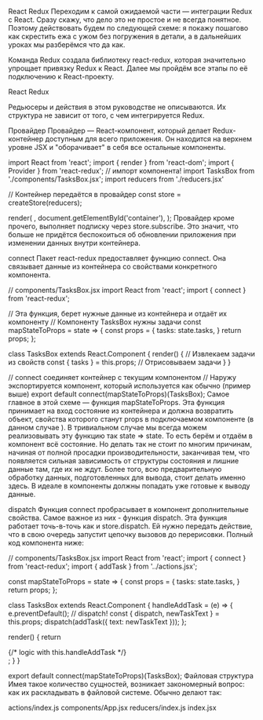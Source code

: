 React Redux
Переходим к самой ожидаемой части — интеграции Redux с React. Сразу скажу, что дело это не простое и не всегда понятное. Поэтому действовать будем по следующей схеме: я покажу пошагово как скрестить ежа с ужом без погружения в детали, а в дальнейших уроках мы разберёмся что да как.

Команда Redux создала библиотеку react-redux, которая значительно упрощает привязку Redux к React. Далее мы пройдём все этапы по её подключению к React-проекту.

React Redux

Редьюсеры и действия в этом руководстве не описываются. Их структура не зависит от того, с чем интегрируется Redux.

Провайдер
Провайдер — React-компонент, который делает Redux-контейнер доступным для всего приложения. Он находится на верхнем уровне JSX и "оборачивает" в себя все остальные компоненты.

import React from 'react';
import { render } from 'react-dom';
import { Provider } from 'react-redux'; // импорт компонента!
import TasksBox from './components/TasksBox.jsx';
import reducers from './reducers.jsx'

// Контейнер передаётся в провайдер
const store = createStore(reducers);

render(
  <Provider store={store}>
    <TasksBox />
  </Provider>,
  document.getElementById('container'),
);
Провайдер кроме прочего, выполняет подписку через store.subscribe. Это значит, что больше не придётся беспокоиться об обновлении приложения при изменении данных внутри контейнера.

connect
Пакет react-redux предоставляет функцию connect. Она связывает данные из контейнера со свойствами конкретного компонента.

// components/TasksBox.jsx
import React from 'react';
import { connect } from 'react-redux';

// Эта функция, берет нужные данные из контейнера и отдаёт их компоненту
// Компоненту TasksBox нужны задачи
const mapStateToProps = state => {
  const props = {
    tasks: state.tasks,
  }
  return props;
};

class TasksBox extends React.Component {
  render() {
    // Извлекаем задачи из свойств
    const { tasks } = this.props;
    // Отрисовываем задачи
  }
}

// connect соединяет контейнер с текущим компонентом
// Наружу экспортируется компонент, который используется как обычно (пример выше)
export default connect(mapStateToProps)(TasksBox);
Самое главное в этой схеме — функция mapStateToProps. Эта функция принимает на вход состояние из контейнера и должна возвратить объект, свойства которого станут props в подключаемом компоненте (в данном случае <TasksBox>). В тривиальном случае мы всегда можем реализовывать эту функцию так state => state. То есть берём и отдаём в компонент всё состояние. Но делать так не стоит по многим причинам, начиная от полной просадки производительности, заканчивая тем, что появляется сильная зависимость от структуры состояния и лишние данные там, где их не ждут. Более того, всю предварительную обработку данных, подготовленных для вывода, стоит делать именно здесь. В идеале в компоненты должны попадать уже готовые к выводу данные.

dispatch
Функция connect пробрасывает в компонент дополнительные свойства. Самое важное из них - функция dispatch. Эта функция работает точь-в-точь как и store.dispatch. Ей нужно передать действие, что в свою очередь запустит цепочку вызовов до перерисовки. Полный код компонента ниже:

// components/TasksBox.jsx
import React from 'react';
import { connect } from 'react-redux';
import { addTask } from '../actions.jsx';

const mapStateToProps = state => {
  const props = {
    tasks: state.tasks,
  }
  return props;
};

class TasksBox extends React.Component {
  handleAddTask = (e) => {
    e.preventDefault();
    // dispatch!
    const { dispatch, newTaskText } = this.props;
    dispatch(addTask({ text: newTaskText }));
  };

  render() {
    return <div>{/* logic with this.handleAddTask */}</div>;
  }
}

export default connect(mapStateToProps)(TasksBox);
Файловая структура
Имея такое количество сущностей, возникает закономерный вопрос: как их раскладывать в файловой системе. Обычно делают так:

actions/index.js
components/App.jsx
reducers/index.js
index.jsx